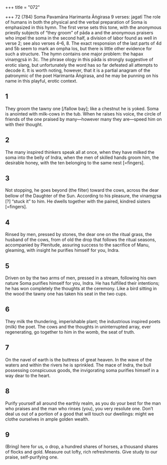 +++
title = "072"

+++
72 (784) Soma Pavamāna
Harimanta Āṅgirasa
9 verses: jagatī
The role of humans in both the physical and the verbal preparation of Soma is  emphasized in this hymn. The first verse sets this tone, with the anonymous priestly subjects of “they groom” of pāda a and the anonymous praisers who impel the  soma in the second half, a division of labor found as well in verse 2; see also verses  4–6, 8. The exact responsion of the last parts of 4d and 5b seem to mark an ompha los, but there is little other evidence for such a structure.
The hymn contains one major problem: the hapax vinaṃgr̥sá in 3c. The phrase ology in this pāda is strongly suggestive of erotic slang, but unfortunately the word  has so far defeated all attempts to decode it. It is worth noting, however, that it is a  partial anagram of the patronymic of the poet Harimanta Āṅgirasa, and he may be  punning on his name in this playful, erotic context.
## 1
They groom the tawny one [/fallow bay]; like a chestnut he is yoked.  Soma is anointed with milk-cows in the tub.
When he raises his voice, the circle of friends of the one praised by
many—however many they are—speed him on with their thought.
## 2
The many inspired thinkers speak all at once, when they have milked the  soma into the belly of Indra,
when the men of skilled hands groom him, the desirable honey, with the  ten belonging to the same nest [=fingers].
## 3
Not stopping, he goes beyond (the filter) toward the cows, across the  dear bellow of the Daughter of the Sun.
According to his pleasure, the vinaṃgr̥sa [?] “stuck it” to him. He dwells  together with the paired, kindred sisters [=fingers].
## 4
Rinsed by men, pressed by stones, the dear one on the ritual grass, the  husband of the cows, from of old the drop that follows the ritual
seasons,
accompanied by Plenitude, assuring success to the sacrifice of Manu,  gleaming, with insight he purifies himself for you, Indra.
## 5
Driven on by the two arms of men, pressed in a stream, following his  own nature Soma purifies himself for you, Indra.
He has fulfilled their intentions; he has won completely the thoughts at  the ceremony. Like a bird sitting in the wood the tawny one has taken  his seat in the two cups.
## 6
They milk the thundering, imperishable plant; the industrious inspired  poets (milk) the poet.
The cows and the thoughts in uninterrupted array, ever regenerating, go  together to him in the womb, the seat of truth.
## 7
On the navel of earth is the buttress of great heaven. In the wave of the  waters and within the rivers he is sprinkled.
The mace of Indra, the bull possessing conspicuous goods, the
invigorating soma purifies himself in a way dear to the heart.
## 8
Purify yourself all around the earthly realm, as you do your best for the  man who praises and the man who rinses (you), you very resolute one. Don’t deal us out of a portion of a good that will touch our
dwellings: might we clothe ourselves in ample golden wealth.

## 9
(Bring) here for us, o drop, a hundred shares of horses, a thousand shares  of flocks and gold.
Measure out lofty, rich refreshments. Give study to our praise,
self-purifying one.